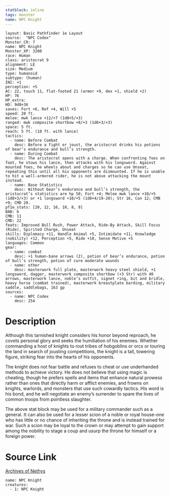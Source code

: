 ```yaml
---
statblock: inline
tags: monster
name: NPC Knight
---
```

```statblock
layout: Basic Pathfinder 1e Layout
source:  "NPC Codex"
Monster_CR: 7
name: NPC Knight
Monster_XP: 3200
race: Human
class: aristocrat 9
alignment: LE
size: Medium
type: humanoid
subtype: (human)
INI: +1
perception: +5
AC: 22, touch 11, flat-footed 21 (armor +9, dex +1, shield +2)
HP: 76
HP_extra: 
HD: 9d8+36
saves: Fort +6, Ref +4, Will +5
speed: 20 ft.
melee: mwk lance +12/+7 (1d8+5/×3)
ranged: mwk composite shortbow +8/+3 (1d6+3/×3)
space: 5 ft.
reach: 5 ft. (10 ft. with lance)
tactics:
  - name: Before Combat
    desc: Before a fight or joust, the aristocrat drinks his potions of bear’s endurance and bull’s strength.
  - name: During Combat
    desc: The aristocrat opens with a charge. When confronting foes on foot, he stows his lance, then attacks with his longsword. Against mounted foes, he wheels about and charges so he can use Unseat, repeating this until all his opponents are dismounted. If he is unable to hit a well-armored rider, he is not above attacking the mount instead.
  - name: Base Statistics
    desc: Without bear’s endurance and bull’s strength, the aristocrat’s statistics are hp 58; Fort +4; Melee mwk lance +10/+5 (1d8+3/×3) or +1 longsword +10/+5 (1d8+4/19-20); Str 16, Con 12; CMB +9; CMD 20.
pf1e_stats: [20, 12, 16, 10, 8, 9]
BAB: 6
CMB: 11
CMD: 22
feats: Improved Bull Rush, Power Attack, Ride-By Attack, Skill Focus (Ride), Spirited Charge, Unseat
skills: Diplomacy +11, Handle Animal +5, Intimidate +11, Knowledge (nobility) +12, Perception +5, Ride +10, Sense Motive +5
languages: Common
gear:
  - name: combat
    desc: +1 human-bane arrows (2), potion of bear’s endurance, potion of bull’s strength, potion of cure moderate wounds
  - name: other
    desc: masterwork full plate, masterwork heavy steel shield, +1 longsword, dagger, masterwork composite shortbow (+3 Str) with 40 arrows, masterwork lance, noble’s outfit, signet ring, bit and bridle, heavy horse (combat trained), masterwork breastplate barding, military saddle, saddlebags, 163 gp
sources:
  - name: NPC Codex
    desc: 254
```
# Description
Although this tarnished knight considers his honor beyond reproach, he covets personal glory and seeks the humiliation of his enemies. Whether commanding a host of knights to rout tribes of hobgoblins or orcs or touring the land in search of jousting competitions, the knight is a tall, towering figure, striking fear into the hearts of his opponents.

The knight does not fear battle and refuses to cheat or use underhanded methods to achieve victory. He does not believe that using magic is cheating, though he prefers spells and items that enhance natural prowess rather than ones that directly harm or afflict enemies, and frowns on knights, warlords, and monsters that use such cowardly tactics. His word is his bond, and he will negotiate an enemy’s surrender to spare the lives of common troops from pointless slaughter.

The above stat block may be used for a military commander such as a general. It can also be used for a lesser scion of a noble or royal house-one who has little or no chance of inheriting the throne and is instead trained for war. Such a scion may be loyal to the crown or may attempt to gain support among the nobility to stage a coup and usurp the throne for himself or a foreign power.
# Source Link
[Archives of Nethys](https://aonprd.com/NPCDisplay.aspx?ItemName=Knight)
```encounter-table
name: NPC Knight
creatures:
  - 1: NPC Knight
```
